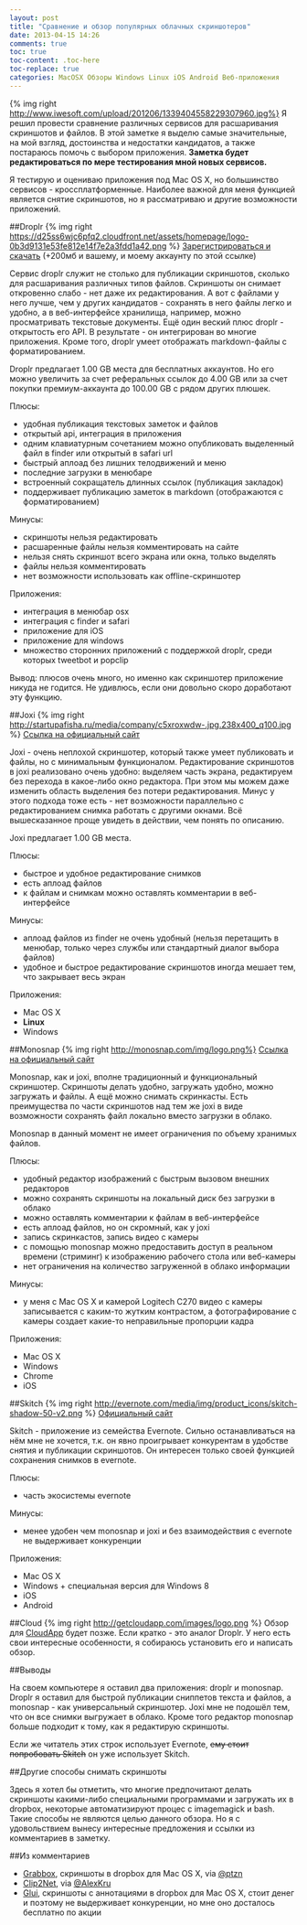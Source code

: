 ```yaml
---
layout: post
title: "Сравнение и обзор популярных облачных скриншотеров"
date: 2013-04-15 14:26
comments: true
toc: true
toc-content: .toc-here
toc-replace: true
categories: MacOSX Обзоры Windows Linux iOS Android Веб-приложения
---
```

<span class="toc-here">{% img right http://www.iwesoft.com/upload/201206/1339404558229307960.jpg%}</span>
Я решил провести сравнение различных сервисов для расшаривания скриншотов и файлов. В этой заметке я выделю самые значительные, на мой взгляд, достоинства и недостатки кандидатов, а также постараюсь помочь с выбором приложения. **Заметка будет редактироваться по мере тестирования мной новых сервисов.**

<!--more-->

Я тестирую и оцениваю приложения под Mac OS X, но большинство сервисов - кроссплатформенные. Наиболее важной для меня функцией является снятие скриншотов, но я рассматриваю и другие возможности приложений.

##Droplr
{% img right https://d25ss6wjc6pfq2.cloudfront.net/assets/homepage/logo-0b3d9131e53fe812e14f7e2a3fdd1a42.png %}
[Зарегистрироваться и скачать](https://droplr.com/join/HtazcU6Q) (+200мб и вашему, и моему аккаунту по этой ссылке)

Сервис droplr служит не столько для публикации скриншотов, сколько для расшаривания различных типов файлов. Скриншоты он снимает откровенно слабо - нет даже их редактирования. А вот с файлами у него лучше, чем у других кандидатов - сохранять в него файлы легко и удобно, а в веб-интерфейсе хранилища, например, можно просматривать текстовые документы. Ещё один веский плюс droplr - открытость его API. В результате - он интегрирован во многие приложения. Кроме того, droplr умеет отображать markdown-файлы с форматированием.

Droplr предлагает 1.00 GB места для бесплатных аккаунтов. Но его можно увеличить за счет реферальных ссылок до 4.00 GB или за счет покупки премиум-аккаунта до 100.00 GB с рядом других плюшек.

Плюсы:

- удобная публикация текстовых заметок и файлов
- открытый api, интеграция в приложения
- одним клавиатурным сочетанием можно опубликовать выделенный файл в finder или открытый в safari url
- быстрый аплоад без лишних телодвижений и меню
- последние загрузки в менюбаре
- встроенный сокращатель длинных ссылок (публикация закладок)
- поддерживает публикацию заметок в markdown (отображаются с форматированием)

Минусы:

- скриншоты нельзя редактировать
- расшаренные файлы нельзя комментировать на сайте
- нельзя снять скриншот всего экрана или окна, только выделять
- файлы нельзя комментировать
- нет возможности использовать как offline-скриншотер

Приложения:

- интеграция в менюбар osx
- интеграция с finder и safari
- приложение для iOS
- приложение для windows
- множество сторонних приложений с поддержкой droplr, среди которых tweetbot и popclip

Вывод: плюсов очень много, но именно как скриншотер приложение никуда не годится. Не удивлюсь, если они довольно скоро доработают эту функцию.

##Joxi
{% img right http://startupafisha.ru/media/company/c5xroxwdw-.jpg.238x400_q100.jpg %}
[Ссылка на официальный сайт](http://joxi.ru)

Joxi - очень неплохой скриншотер, который также умеет публиковать и файлы, но с минимальным функционалом. Редактирование скриншотов в joxi реализовано очень удобно: выделяем часть экрана, редактируем без перехода в какое-либо окно редактора. При этом мы можем даже изменить область выделения без потери редактирования. Минус у этого подхода тоже есть - нет возможности параллельно с редактированием снимка работать с другими окнами. Всё вышесказанное проще увидеть в действии, чем понять по описанию.

Joxi предлагает 1.00 GB места.

Плюсы:

- быстрое и удобное редактирование снимков
- есть аплоад файлов
- к файлам и снимкам можно оставлять комментарии в веб-интерфейсе

Минусы:

- аплоад файлов из finder не очень удобный (нельзя перетащить в менюбар, только через службы или стандартный диалог выбора файлов)
- удобное и быстрое редактирование скриншотов иногда мешает тем, что закрывает весь экран

Приложения:

- Mac OS X
- __Linux__
- Windows

##Monosnap
{% img right http://monosnap.com/img/logo.png%}
[Ссылка на официальный сайт](http://monosnap.com)

Monosnap, как и joxi, вполне традиционный и функциональный скриншотер. Скриншоты делать удобно, загружать удобно, можно загружать и файлы. А ещё можно снимать скринкасты. Есть преимущества по части скриншотов над тем же joxi в виде возможности сохранять файл локально вместо загрузки в облако.

Monosnap в данный момент не имеет ограничения по объему хранимых файлов.

Плюсы:

- удобный редактор изображений с быстрым вызовом внешних редакторов
- можно сохранять скриншоты на локальный диск без загрузки в облако
- можно оставлять комментарии к файлам в веб-интерфейсе
- есть аплоад файлов, но он скромный, как у joxi
- запись скринкастов, запись видео с камеры
- с помощью monosnap можно предоставить доступ в реальном времени (стриминг) к изображению рабочего стола или веб-камеры
- нет ограничения на количество загруженной в облако информации

Минусы:

- у меня с Mac OS X и камерой Logitech C270 видео с камеры записывается с каким-то жутким контрастом, а фотографирование с камеры создает какие-то неправильные пропорции кадра

Приложения:

- Mac OS X
- Windows
- Chrome
- iOS

##Skitch
{% img right http://evernote.com/media/img/product_icons/skitch-shadow-50-v2.png %}
[Официальный сайт](http://evernote.com/intl/ru/skitch/)

Skitch - приложение из семейства Evernote. Сильно останавливаться на нём мне не хочется, т.к. он явно проигрывает конкурентам в удобстве снятия и публикации скриншотов. Он интересен только своей функцией сохранения снимков в evernote.

Плюсы:

- часть экосистемы evernote

Минусы:

- менее удобен чем monosnap и joxi и без взаимодействия с evernote не выдерживает конкуренции

Приложения:

- Mac OS X
- Windows + специальная версия для Windows 8
- iOS
- Android

##Cloud
{% img right http://getcloudapp.com/images/logo.png %}
Обзор для [CloudApp](http://getcloudapp.com) будет позже. Если кратко - это аналог Droplr. У него есть свои интересные особенности, я собираюсь установить его и написать обзор.

##Выводы

На своем компьютере я оставил два приложения: droplr и monosnap. Droplr я оставил для быстрой публикации сниппетов текста и файлов, а monosnap - как универсальный скриншотер. Joxi мне не подошёл тем, что он все снимки выгружает в облако. Кроме того редактор monosnap больше подходит к тому, как я редактирую скриншоты.

Если же читатель этих строк использует Evernote, <strike>ему стоит попробовать Skitch</strike> он уже использует Skitch.

##Другие способы снимать скриншоты

Здесь я хотел бы отметить, что многие предпочитают делать скриншоты какими-либо специальными программами и загружать их в dropbox, некоторые автоматизируют процес с imagemagick и bash. Такие способы не являются целью данного обзора. Но я с удовольствием вынесу интересные предложения и ссылки из комментариев в заметку.

##Из комментариев

- [Grabbox](http://grabbox.devsoft.no), скриншоты в dropbox для Mac OS X, via [@ptzn](https://twitter.com/ptzn/status/323754002640670722)
- [Clip2Net](http://clip2net.com/ru/), via [@AlexKru](https://twitter.com/AlexKru)
- [Glui](http://glui.me), скриншоты с аннотациями в dropbox для Mac OS X, стоит денег и поэтому не выдерживает конкуренции, но мне оно досталось бесплатно по акции